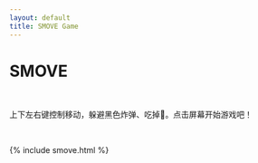 ```yaml
---
layout: default
title: SMOVE Game
---
```

# SMOVE

<br />

上下左右键控制移动，躲避黑色炸弹、吃掉🌟。点击屏幕开始游戏吧！

&nbsp;

{% include smove.html %}

